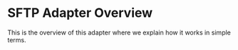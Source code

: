 # SFTP Adapter Overview

This is the overview of this adapter where we explain how it works in simple terms.
